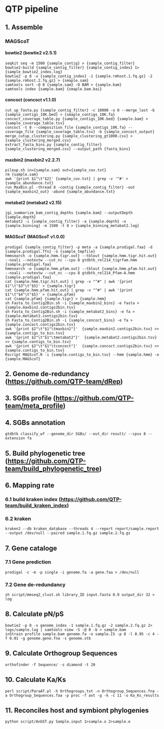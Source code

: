 # QTP pipeline
## 1. Assemble
### MAGScoT
#### bowtie2 (bowtie2 v2.5.1)
```
seqkit seq -m 1500 {sample_contig} > {sample_contig_filter}
bowtie2-build {sample_contig_filter} {sample_contig_index} 1> {sample_bowtie2_index.log}
bowtie2 -p 8 -x {sample_contig_index} -1 {sample.rmhost.1.fq.gz} -2 {sample.rmhost.2.fq.gz} > {smaple.sam}
samtools sort -@ 8 {sample.sam} -O BAM > {sample.bam}
samtools index {sample.bam} {smaple.bam.bai}
```

#### concoct (concoct v1.1.0) 
```
cut_up_fasta.py {sample_contig_filter} -c 10000 -o 0 --merge_last -b {sample_contigs_10K.bed} > {smaple_contigs_10K.fa}
concoct_coverage_table.py {sample_contigs_10K.bed} {sample.bam} > {sample_coverage_table.tsv}
concoct -t 8 --composition_file {sample_contigs_10K.fa} --coverage_file {sample_coverage_table.tsv} -b {sample_concoct_output}
merge_cutup_clustering.py {sample_clustering_gt1000.csv} > {sample_clustering_merged.csv}
extract_fasta_bins.py {sample_contig_filter} {sample_clustering_merged.csv} --output_path {fasta_bins}
```

#### maxbin2 (maxbin2 v2.2.7)
```
pileup.sh in={sample.sam} out={sample_cov.txt}
rm {sample.sam}
awk '{print $1"\t"$2}' {sample_cov.txt} | grep -v '^#' > {sample_abundance.txt}
run_MaxBin.pl -thread 8 -contig {sample_contig_filter} -out {sample_maxbin2_out} -abund {sample_abundance.txt}
```

#### metabat2 (metabat2 v2.15)
```
jgi_summarize_bam_contig_depths {sample.bam} --outputDepth {sample.depth}
metabat2 -i {sample_contig_filter} -a {sample.depth} -o {sample.binning} -m 1500 -t 8 > {sample_binning_metabat2.log}
```

#### MAGScoT (MAGScoT v1.0.0)
```
prodigal {sample_contig_filter} -p meta -a {sample.prodigal.faa} -d {sample.prodigal.ffn} -o {sample_tmpfile}
hmmsearch -o {sample.hmm.tigr.out} --tblout {sample.hmm.tigr.hit.out} --noali --notextw --cut_nc --cpu 8 gtdbtk_rel214_tigrfam.hmm {sample.prodigal.faa}
hmmsearch -o {sample.hmm.pfam.out} --tblout {sample.hmm.pfam.hit.out} --noali --notextw --cut_nc --cpu 8 gtdbtk_rel214_Pfam-A.hmm {sample.prodigal.faa}
cat {sample.hmm.tigr.hit.out} | grep -v "^#" | awk '{print $1"\t"$3"\t"$5}' > {sample.tigr}
cat {sample.hmm.pfam.hit.out} | grep -v "^#" | awk '{print $1"\t"$4"\t"$5}' > {sample.pfam}
cat {sample.pfam} {sample.tigr} > {sample.hmm}
sh Fasta_to_Contig2Bin.sh -i {sample_maxbin2_bins} -e fasta > {sample.maxbin2.contigs2bin.tsv}
sh Fasta_to_Contig2Bin.sh -i {sample_metabat2_bins} -e fa > {sample.metabat2.contigs2bin.tsv}
sh Fasta_to_Contig2Bin.sh -i {sample_concoct_bins} -e fa > {sample.concoct.contigs2bin.tsv}
awk '{print $2"\t"$1"\tmaxbin2"}'  {sample.maxbin2.contigs2bin.tsv} >> {sample.contigs_to_bin.tsv}
awk '{print $2"\t"$1"\tmetabat2"}'  {sample.metabat2.contigs2bin.tsv} >> {sample.contigs_to_bin.tsv}
awk '{print $2"\t"$1"\tconcoct"}'  {sample.concoct.contigs2bin.tsv} >> {sample.contigs_to_bin.tsv}
Rscript MAGScoT.R -i {sample.contigs_to_bin.tsv} --hmm {sample.hmm} -o {sample.MAGScoT}
```

## 2. Genome de-redundancy (https://github.com/QTP-team/dRep)


## 3. SGBs profile (https://github.com/QTP-team/meta_profile)


## 4. SGBs annotation
```
gtdbtk classify_wf --genome_dir SGBs/ --out_dir result/ --cpus 8 --extension fa
```


## 5. Build phylogenetic tree (https://github.com/QTP-team/build_phylogenetic_tree)


## 6. Mapping rate
### 6.1 build kraken index (https://github.com/QTP-team/build_kraken_index)
### 6.2 kraken
```
kraken2 --db kraken_database --threads 4 --report report/sample.report --output /dev/null --paired sample.1.fq.gz sample.2.fq.gz
```

## 7. Gene cataloge
### 7.1 Gene prediction
```
prodigal -c -m -p single -i genome.fa -a gene.faa > /dev/null
```

### 7.2 Gene de-redundancy
```
sh script/mmseq2_clust.sh library_ID input.fasta 0.9 output_dir 32 > log
```

## 8. Calculate pN/pS
```
bowtie2 -p 8 -x genome_index -1 sample.1.fq.gz -2 sample.2.fq.gz 2> logs/sample.log | samtools view -S -@ 8 -b > sample.bam
inStrain profile sample.bam genome.fa -o sample.IS -p 8 -l 0.95 -c 4 -f 0.01 -g genome.gene.fna -s genome.stb
```

## 9. Calculate Orthogroup Sequences
```
orthofinder -f Sequence/ -s diamond -t 20
```

## 10. Calculate Ka/Ks
```
perl script/ParaAT.pl -h Orthogroups.txt -n Orthogroup_Sequences.fna -a Orthogroup_Sequences.faa -p proc -f axt -g -k -c 11 -o Ka_Ks_results
```

## 11. Reconciles host and symbiont phylogenies
```
python script/AnGST.py Sample.input 1>sample.o 2>sample.e
```
